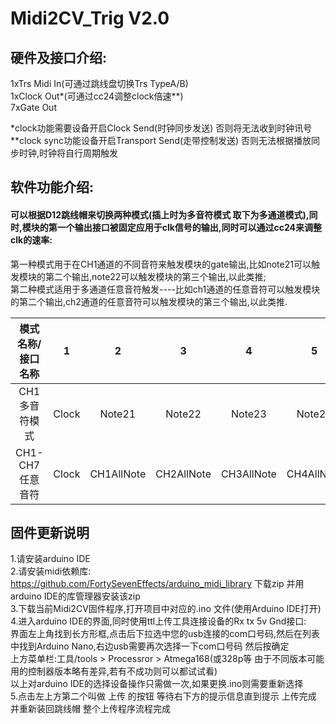 # Midi2CV_Trig V2.0  

## 硬件及接口介绍:  

1xTrs Midi In(可通过跳线盘切换Trs TypeA/B)  
1xClock Out*(可通过cc24调整clock倍速**)  
7xGate Out

*clock功能需要设备开启Clock Send(时钟同步发送)  否则将无法收到时钟讯号  
**clock sync功能设备开启Transport Send(走带控制发送) 否则无法根据播放同步时钟,时钟将自行周期触发  

## 软件功能介绍:   
#### 可以根据D12跳线帽来切换两种模式(插上时为多音符模式 取下为多通道模式),同时,模块的第一个输出接口被固定应用于clk信号的输出,同时可以通过cc24来调整clk的速率:  
第一种模式用于在CH1通道的不同音符来触发模块的gate输出,比如note21可以触发模块的第二个输出,note22可以触发模块的第三个输出,以此类推;  
第二种模式适用于多通道任意音符触发----比如ch1通道的任意音符可以触发模块的第二个输出,ch2通道的任意音符可以触发模块的第三个输出,以此类推.

|模式名称/接口名称|1|2|3|4|5|6|7|8|
|:-------------:|:-------:|:-------:|:-------:|:-------:|:-------:|:-------:|:-------:|:-------:|
|CH1多音符模式|Clock|Note21|Note22|Note23|Note24|Note25|Note26|Note27|
|CH1-CH7任意音符|Clock|CH1AllNote|CH2AllNote|CH3AllNote|CH4AllNote|CH5AllNote|CH6AllNote|CH7AllNote|   


## 固件更新说明  
1.请安装arduino IDE  
2.请安装midi依赖库: https://github.com/FortySevenEffects/arduino_midi_library 下载zip 并用arduino IDE的库管理器安装该zip  
3.下载当前Midi2CV固件程序,打开项目中对应的.ino 文件(使用Arduino IDE打开)  
4.进入arduino IDE的界面,同时使用ttl上传工具连接设备的Rx tx 5v Gnd接口:  
界面左上角找到长方形框,点击后下拉选中您的usb连接的com口号码,然后在列表中找到Arduino Nano,右边usb需要再次选择一下com口号码 然后按确定  
上方菜单栏:工具/tools > Processror > Atmega168(或328p等 由于不同版本可能用的控制器版本略有差异,若有不成功则可以都试试看)  
以上对arduino IDE的选择设备操作只需做一次,如果更换.ino则需要重新选择  
5.点击左上方第二个叫做 上传 的按钮 等待右下方的提示信息直到提示 上传完成 并重新装回跳线帽 整个上传程序流程完成  






